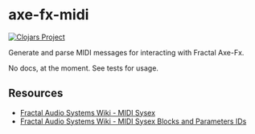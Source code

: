 # axe-fx-midi

[![Clojars Project](https://img.shields.io/clojars/v/bspaulding/axe-fx-midi.svg)](https://clojars.org/bspaulding/axe-fx-midi)

Generate and parse MIDI messages for interacting with Fractal Axe-Fx.

No docs, at the moment. See tests for usage.

## Resources

- [Fractal Audio Systems Wiki - MIDI Sysex](https://wiki.fractalaudio.com/axefx2/index.php?title=MIDI_SysEx)
- [Fractal Audio Systems Wiki - MIDI Sysex Blocks and Parameters IDs](https://wiki.fractalaudio.com/axefx2/index.php?title=MIDI_SysEx_blocks_and_parameters_IDs)
